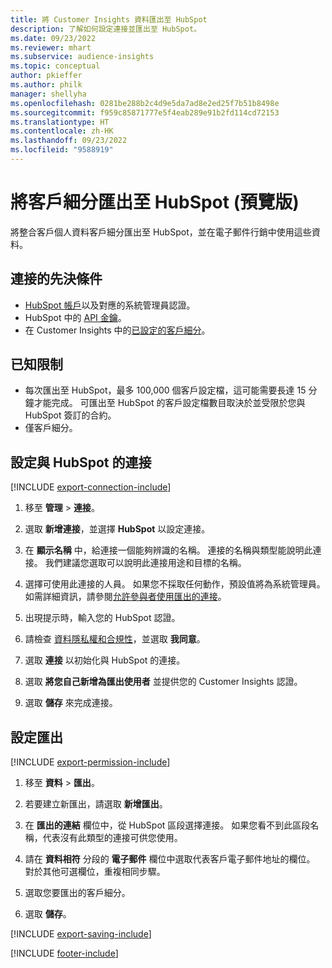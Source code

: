 ```yaml
---
title: 將 Customer Insights 資料匯出至 HubSpot
description: 了解如何設定連接並匯出至 HubSpot。
ms.date: 09/23/2022
ms.reviewer: mhart
ms.subservice: audience-insights
ms.topic: conceptual
author: pkieffer
ms.author: philk
manager: shellyha
ms.openlocfilehash: 0281be288b2c4d9e5da7ad8e2ed25f7b51b8498e
ms.sourcegitcommit: f959c85871777e5f4eab289e91b2fd114cd72153
ms.translationtype: HT
ms.contentlocale: zh-HK
ms.lasthandoff: 09/23/2022
ms.locfileid: "9588919"
---
```

# <a name="export-segments-to-hubspot-preview"></a>將客戶細分匯出至 HubSpot (預覽版)

將整合客戶個人資料客戶細分匯出至 HubSpot，並在電子郵件行銷中使用這些資料。

## <a name="prerequisites-for-a-connection"></a>連接的先決條件

- [HubSpot 帳戶](https://www.hubspot.com/)以及對應的系統管理員認證。
- HubSpot 中的 [API 金鑰](https://knowledge.hubspot.com/Integrations/How-do-I-get-my-HubSpot-API-key)。
- 在 Customer Insights 中的[已設定的客戶細分](segments.md)。

## <a name="known-limitations"></a>已知限制

- 每次匯出至 HubSpot，最多 100,000 個客戶設定檔，這可能需要長達 15 分鐘才能完成。 可匯出至 HubSpot 的客戶設定檔數目取決於並受限於您與 HubSpot 簽訂的合約。
- 僅客戶細分。

## <a name="set-up-connection-to-hubspot"></a>設定與 HubSpot 的連接

[!INCLUDE [export-connection-include](includes/export-connection-admn.md)]

1. 移至 **管理** > **連接**。

1. 選取 **新增連接**，並選擇 **HubSpot** 以設定連接。

1. 在 **顯示名稱** 中，給連接一個能夠辨識的名稱。 連接的名稱與類型能說明此連接。 我們建議您選取可以說明此連接用途和目標的名稱。

1. 選擇可使用此連接的人員。 如果您不採取任何動作，預設值將為系統管理員。 如需詳細資訊，請參閱[允許參與者使用匯出的連接](connections.md#allow-contributors-to-use-a-connection-for-exports)。

1. 出現提示時，輸入您的 HubSpot 認證。

1. 請檢查 [資料隱私權和合規性](connections.md#data-privacy-and-compliance)，並選取 **我同意**。

1. 選取 **連接** 以初始化與 HubSpot 的連接。

1. 選取 **將您自己新增為匯出使用者** 並提供您的 Customer Insights 認證。

1. 選取 **儲存** 來完成連接。

## <a name="configure-an-export"></a>設定匯出

[!INCLUDE [export-permission-include](includes/export-permission.md)]

1. 移至 **資料** > **匯出**。

1. 若要建立新匯出，請選取 **新增匯出**。

1. 在 **匯出的連結** 欄位中，從 HubSpot 區段選擇連接。 如果您看不到此區段名稱，代表沒有此類型的連接可供您使用。

1. 請在 **資料相符** 分段的 **電子郵件** 欄位中選取代表客戶電子郵件地址的欄位。 對於其他可選欄位，重複相同步驟。

1. 選取您要匯出的客戶細分。

1. 選取 **儲存**。

[!INCLUDE [export-saving-include](includes/export-saving.md)]

[!INCLUDE [footer-include](includes/footer-banner.md)]
